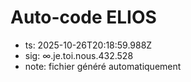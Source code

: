 # Auto-code ELIOS
- ts: 2025-10-26T20:18:59.988Z
- sig: ∞.je.toi.nous.432.528
- note: fichier généré automatiquement